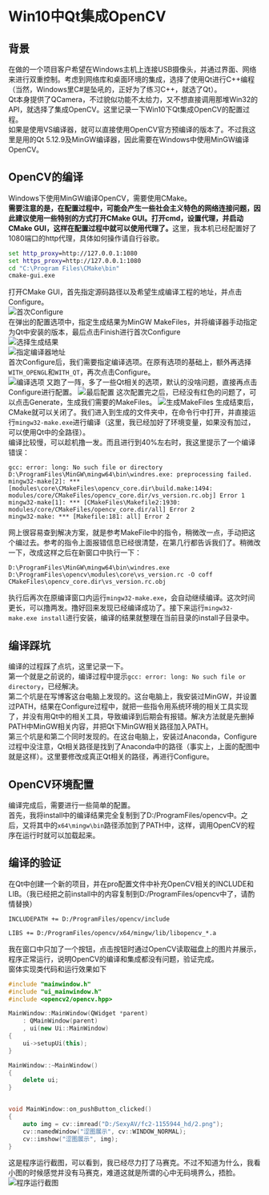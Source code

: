 # Win10中Qt集成OpenCV

## 背景
在做的一个项目客户希望在Windows主机上连接USB摄像头，并通过界面、网络来进行双重控制。考虑到网络库和桌面环境的集成，选择了使用Qt进行C++编程（当然，Windows里C#是坠吼的，正好为了练习C++，就选了Qt）。  
Qt本身提供了QCamera，不过貌似功能不太给力，又不想直接调用那堆Win32的API，就选择了集成OpenCV。这里记录一下Win10下Qt集成OpenCV的配置过程。  
如果是使用VS编译器，就可以直接使用OpenCV官方预编译的版本了。不过我这里是用的Qt 5.12.9及MinGW编译器，因此需要在Windows中使用MinGW编译OpenCV。  

## OpenCV的编译
Windows下使用MinGW编译OpenCV，需要使用CMake。  
<b>需要注意的是，在配置过程中，可能会产生一些社会主义特色的网络连接问题，因此建议使用一些特别的方式打开CMake GUI。打开cmd，设置代理，并启动CMake GUI，这样在配置过程中就可以使用代理了。</b>这里，我本机已经配置好了1080端口的http代理，具体如何操作请自行谷歌。  
```cmd
set http_proxy=http://127.0.0.1:1080
set https_proxy=http://127.0.0.1:1080
cd "C:\Program Files\CMake\bin"
cmake-gui.exe
```
打开CMake GUI，首先指定源码路径以及希望生成编译工程的地址，并点击Configure。  
![首次Configure](./screenshot1.png)  
在弹出的配置选项中，指定生成结果为MinGW MakeFiles，并将编译器手动指定为Qt中安装的版本，最后点击Finish进行首次Configure  
![选择生成结果](./screenshot2.png)  
![指定编译器地址](./screenshot3.png)  
首次Configure后，我们需要指定编译选项。在原有选项的基础上，额外再选择`WITH_OPENGL`和`WITH_QT`，再次点击Configure。  
![编译选项](./screenshot4.png)
又跑了一阵，多了一些Qt相关的选项，默认的没啥问题，直接再点击Configure进行配置。
![最后配置](./screenshot5.png)
这次配置完之后，已经没有红色的问题了，可以点击Generate，生成我们需要的MakeFiles。
![生成MakeFiles](./screenshot6.png)
生成结束后，CMake就可以关闭了。我们进入到生成的文件夹中，在命令行中打开，并直接运行`mingw32-make.exe`进行编译（这里，我已经加好了环境变量，如果没有加过，可以使用Qt中的全路径）。  
编译比较慢，可以趁机撸一发。而且进行到40%左右时，我这里提示了一个编译错误：  
```
gcc: error: long: No such file or directory
D:\ProgramFiles\MinGW\mingw64\bin\windres.exe: preprocessing failed.
mingw32-make[2]: *** [modules\core\CMakeFiles\opencv_core.dir\build.make:1494: modules/core/CMakeFiles/opencv_core.dir/vs_version.rc.obj] Error 1
mingw32-make[1]: *** [CMakeFiles\Makefile2:1930: modules/core/CMakeFiles/opencv_core.dir/all] Error 2
mingw32-make: *** [Makefile:181: all] Error 2
```
网上很容易查到解决方案，就是参考MakeFile中的指令，稍微改一点，手动把这个编过去。参考的指令上面报错信息已经很清楚，在第几行都告诉我们了。稍微改一下，改成这样之后在新窗口中执行一下：  
```
D:\ProgramFiles\MinGW\mingw64\bin\windres.exe  D:\ProgramFiles\opencv\modules\core\vs_version.rc -O coff CMakeFiles\opencv_core.dir\vs_version.rc.obj
```
执行后再次在原编译窗口内运行`mingw32-make.exe`，会自动继续编译。这次时间更长，可以撸两发。撸好回来发现已经编译成功了。接下来运行`mingw32-make.exe install`进行安装，编译的结果就整理在当前目录的install子目录中。  

## 编译踩坑
编译的过程踩了点坑，这里记录一下。  
第一个就是之前说的，编译过程中提示`gcc: error: long: No such file or directory`，已经解决。  
第二个坑是在写博客这台电脑上发现的。这台电脑上，我安装过MinGW，并设置过PATH，结果在Configure过程中，就把一些指令用系统环境的相关工具实现了，并没有用Qt中的相关工具，导致编译到后期会有报错。解决方法就是先删掉PATH中MinGW相关内容，并把Qt下MinGW相关路径加入PATH。  
第三个坑是和第二个同时发现的。在这台电脑上，安装过Anaconda，Configure过程中没注意，Qt相关路径是找到了Anaconda中的路径（事实上，上面的配图中就是这样）。这里要修改成真正Qt相关的路径，再进行Configure。  

## OpenCV环境配置
编译完成后，需要进行一些简单的配置。  
首先，我将install中的编译结果完全复制到了D:/ProgramFiles/opencv中。之后，又将其中的`x64\mingw\bin`路径添加到了PATH中，这样，调用OpenCV的程序在运行时就可以加载起来。  

## 编译的验证
在Qt中创建一个新的项目，并在pro配置文件中补充OpenCV相关的INCLUDE和LIB。（我已经把之前install中的内容复制到D:/ProgramFiles/opencv中了，请酌情替换）  
```
INCLUDEPATH += D:/ProgramFiles/opencv/include

LIBS += D:/ProgramFiles/opencv/x64/mingw/lib/libopencv_*.a
```
我在窗口中只加了一个按钮，点击按钮时通过OpenCV读取磁盘上的图片并展示，程序正常运行，说明OpenCV的编译和集成都没有问题，验证完成。  
窗体实现类代码和运行效果如下  
```C++
#include "mainwindow.h"
#include "ui_mainwindow.h"
#include <opencv2/opencv.hpp>

MainWindow::MainWindow(QWidget *parent)
    : QMainWindow(parent)
    , ui(new Ui::MainWindow)
{
    ui->setupUi(this);
}

MainWindow::~MainWindow()
{
    delete ui;
}


void MainWindow::on_pushButton_clicked()
{
    auto img = cv::imread("D:/SexyAV/fc2-1155944_hd/2.png");
    cv::namedWindow("涩图展示", cv::WINDOW_NORMAL);
    cv::imshow("涩图展示", img);
}
```
这是程序运行截图，可以看到，我已经尽力打了马赛克。不过不知道为什么，我看小图的时候感觉并没有马赛克，难道这就是所谓的心中无码境界么，捂脸。  
![程序运行截图](./screenshot7.png)